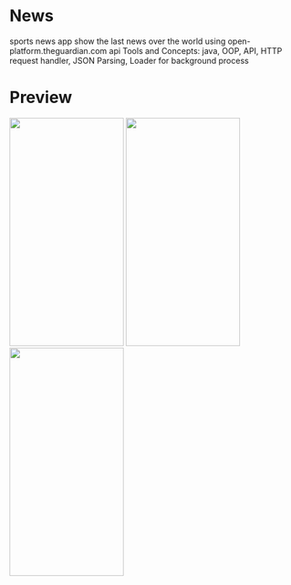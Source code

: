 # News
 sports news app show the last news over the world using open-platform.theguardian.com api
 Tools and Concepts: java, OOP, API, HTTP request handler, JSON Parsing, Loader for background process
# Preview
  <image src="https://user-images.githubusercontent.com/49236858/104595299-14829380-567b-11eb-94ff-4ecf8090919c.gif" width="200" height="400"/>
 
  <image src="https://user-images.githubusercontent.com/49236858/104595333-1f3d2880-567b-11eb-8ca5-f79690e3acce.gif" width="200" height="400"/>
  <image src="https://user-images.githubusercontent.com/49236858/104595287-0fbddf80-567b-11eb-92e8-e888e0b49eb1.gif" width="200" height="400"/>
